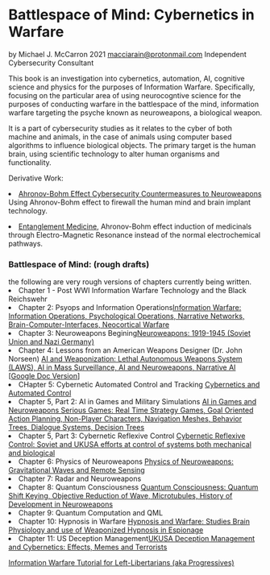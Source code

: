 # Battlespace of Mind: Cybernetics in Warfare
by Michael J. McCarron 2021 macciarain@protonmail.com
Independent Cybersecurity Consultant

This book is an investigation into cybernetics, automation, AI, cognitive science and physics for the purposes of Information Warfare. Specifically, focusing on the particular area of using neurocogntive science for the purposes of conducting warfare in the battlespace of the mind, information warfare targeting the psyche known as neuroweapons, a biological weapon.

It is a part of cybersecurity studies as it relates to the cyber of both machine and animals, in the case of animals using computer based algorithms to influence biological objects.  The primary target is the human brain, using scientific technology to alter human organisms and functionality.

Derivative Work:  <li><a href="https://github.com/autonomous019/ahronov-bohm-cybersecurity">Ahronov-Bohm Effect Cybersecurity Countermeasures to Neuroweapons</a> Using Ahronov-Bohm effect to firewall the human mind and brain implant technology.</li>

<li><a href="https://github.com/autonomous019/Ahronov-Bohm-Entanglement-Medicine">Entanglement Medicine</a>, Ahronov-Bohm effect induction of medicinals through Electro-Magnetic Resonance instead of the normal electrochemical pathways. 

<h3>Battlespace of Mind: (rough drafts)</h3>
the following are very rough versions of chapters currently being written.

<li>Chapter 1 - Post WWI Information Warfare Technology and the Black Reichswehr</li>

<li>Chapter 2: Psyops and Information Operations<a href="https://raw.githubusercontent.com/autonomous019/Artificial-Intelligence-Research/master/Part%202_%20Psyops%20and%20Information%20Operations.pdf">Information Warfare: Information Operations, Psychological Operations, Narrative Networks, Brain-Computer-Interfaces, Neocortical Warfare</a></li>

<li>Chapter 3: Neuroweapons Begining<a href="https://docs.google.com/document/d/1gOcEDHNm4R1U3U4tvQ43kyaudLVqmkOVDCAa2jjGR30">Neuroweapons: 1919-1945 (Soviet Union and Nazi Germany)</a></li>


<li>Chapter 4: Lessons from an American Weapons Designer (Dr. John Norseen) <a href="https://raw.githubusercontent.com/autonomous019/Artificial-Intelligence-Research/master/Lessons%20from%20an%20American%20Weapons%20Designer.pdf">AI and Weaponization: Lethal Autonomous Weapons System (LAWS), AI in Mass Surveillance, AI and Neuroweapons, Narrative AI</a></li> [<a href="https://docs.google.com/document/d/1Bh-vkjz47TWVdx9CV2m6TvHokJAvhdlsarffWUMkEoY">Google Doc Version</a>]

<li>CHapter 5: Cybernetic Automated Control and Tracking <a href="https://raw.githubusercontent.com/autonomous019/Artificial-Intelligence-Research/master/Part%205:%20Automated%20Control%20and%20Tracking.pdf">Cybernetics and Automated Control</a></li>
  
<li>Chapter 5, Part 2: AI in Games and Military Simulations <a href="https://raw.githubusercontent.com/autonomous019/Artificial-Intelligence-Research/master/Part%205_%20AI%20Overview.docx">AI in Games and Neuroweapons Serious Games: Real Time Strategy Games, Goal Oriented Action Planning, Non-Player Characters, Navigation Meshes, Behavior Trees, Dialogue Systems, Decision Trees</a></li>

<li>Chapter 5, Part 3: Cybernetic Reflexive Control <a href="https://github.com/autonomous019/Artificial-Intelligence-Research/blob/master/Reflexive%20Control.odt?raw=true">Cybernetic Reflexive Control: Soviet and UKUSA efforts at control of systems both mechanical and biological</a></li>

<li>Chapter 6: Physics of Neuroweapons <a href="https://github.com/autonomous019/Artificial-Intelligence-Research/blob/master/Chapter%206%20-%20Physics%20of%20Neuroweapons.odt?raw=true">Physics of Neuroweapons: Gravitational Waves and Remote Sensing</a></li>

<li>Chapter 7: Radar and Neuroweapons</li>

<li>Chapter 8: Quantum Consciousness <a href="https://github.com/autonomous019/Artificial-Intelligence-Research/blob/master/Chapter%208%20-%20Quantum%20Consciousness.odt?raw=true">Quantum Consciousness: Quantum Shift Keying, Objective Reduction of Wave, Microtubules, History of Development in Neuroweapons</a></li>

<li>Chapter 9: Quantum Computation and QML</li>



<li>Chapter 10: Hypnosis in Warfare <a href="https://github.com/autonomous019/Artificial-Intelligence-Research/blob/master/Chapter%2010%20-%20Hypnosis%20in%20Warfare.odt?raw=true">Hypnosis and Warfare: Studies Brain Physiology and use of Weaponized Hypnosis in Espionage</a></li>

<li>Chapter 11: US Deception Management<a href="https://github.com/autonomous019/Artificial-Intelligence-Research/blob/master/Chapter%2011-%20US%20Deception%20Management.odt?raw=true">UKUSA Deception Management and Cybernetics: Effects, Memes and Terrorists</a></li>



<P>
<a href="https://www.youtube.com/playlist?list=PLnRK_n3FKKrBNgs8kbQMdpz-3wbTQr28k">Information Warfare Tutorial for Left-Libertarians (aka Progressives)</a>
